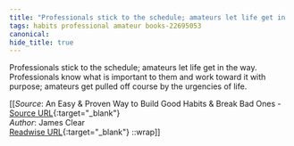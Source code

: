 ```yaml
---
title: "Professionals stick to the schedule; amateurs let life get in ..."
tags: habits professional amateur books-22695053
canonical: 
hide_title: true
---
```


Professionals stick to the schedule; amateurs let life get in the way. Professionals know what is important to them and work toward it with purpose; amateurs get pulled off course by the urgencies of life.


[[_Source_: An Easy & Proven Way to Build Good Habits & Break Bad Ones - [Source URL](){:target="_blank"}<br>
_Author_: James Clear<br>
[Readwise URL](https://readwise.io/open/446271378){:target="_blank"}
::wrap]]